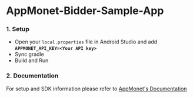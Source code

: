 # AppMonet-Bidder-Sample-App

### 1.  Setup

- Open your `local.properties` file in Android Studio and add **`APPMONET_API_KEY=<Your API key>`**
- Sync gradle
- Build and Run

### 2.  Documentation

For setup and SDK information please refer to [AppMonet's Documentation](https://docs.appmonet.com/docs/android-banner-sdk-standalone)
